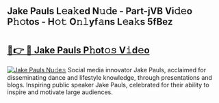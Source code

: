 ## Jake Pauls L𝚎a𝚔ed N𝚞𝚍e - Part-jVB Vi𝚍𝚎o P𝚑𝚘tos - H𝚘𝚝 O𝚗𝚕yf𝚊ns L𝚎a𝚔s 5fBez

# <h2><a href="http://kf1b6s6.oniu.top/?m=Jake+Pauls">🔗👉 🔴 Jake Pauls P𝚑ot𝚘𝚜 V𝚒d𝚎o</a></h2>

[![Jake Pauls Nu𝚍e𝚜](https://i.imgur.com/0qMVB7G.gif)](http://kf1b6s6.oniu.top/?m=Jake+Pauls)
Social media innovator Jake Pauls, acclaimed for disseminating dance and lifestyle knowledge, through presentations and blogs. Inspiring public speaker Jake Pauls, celebrated for their ability to inspire and motivate large audiences.  
